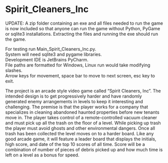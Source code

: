# Spirit_Cleaners_Inc
UPDATE:  A zip folder containing an exe and all files needed to run the game is now included so that anyone can run the game without Python, PyGame or sqlite3 installations.  Extracting the files and running the exe should run  the game.

For testing run Main_Spirit_Cleaners_Inc.py.  
System will need sqlite3 and pygame libraries.  
Development IDE is JetBrains PyCharm.  
File paths are formatted for Windows, Linux run would take modifying slashes.  
Arrow keys for movement, space bar to move to next screen, esc key to exit.  

The project is an arcade style video game called “Spirit Cleaners, Inc”.  The intended design is to get progressively harder and have randomly generated enemy arrangements in levels to keep it interesting and challenging.  The premise is that the player works for a company that specializes in cleaning abandoned haunted properties before new tenants move in.  The player takes control of a remote-controlled vacuum cleaner and must pick up all the trash on the floor of a level.  While picking up trash the player must avoid ghosts and other environmental dangers.  Once all trash has been collected the level moves on to a harder board.  Like any good arcade game, it will feature a leader board that displays the initials, high score, and date of the top 10 scores of all time.  Score will be a combination of number of pieces of debris picked up and how much time is left on a level as a bonus for speed.  
